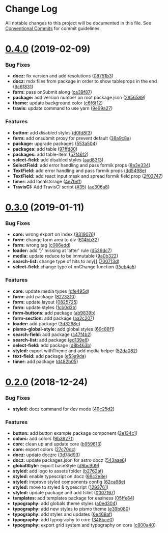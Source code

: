 # Change Log

All notable changes to this project will be documented in this file.
See [Conventional Commits](https://conventionalcommits.org) for commit guidelines.

# [0.4.0](https://github.com/pismo/bolt/compare/v0.3.0...v0.4.0) (2019-02-09)


### Bug Fixes

* **docz:** fix version and add resolutions ([08751b3](https://github.com/pismo/bolt/commit/08751b3))
* **docz:** mdx files from package in order to show tableprops in the end ([9c6f831](https://github.com/pismo/bolt/commit/9c6f831))
* **form:** pass onSubmit along ([ca39f87](https://github.com/pismo/bolt/commit/ca39f87))
* **package:** add version number on root package.json ([2856589](https://github.com/pismo/bolt/commit/2856589))
* **theme:** update background color ([c6f6f12](https://github.com/pismo/bolt/commit/c6f6f12))
* **travis:** update command to use yarn ([9e99a27](https://github.com/pismo/bolt/commit/9e99a27))


### Features

* **button:** add disabled styles ([d0fd8f3](https://github.com/pismo/bolt/commit/d0fd8f3))
* **form:** add onsubmit proxy for prevent default ([38a9c8a](https://github.com/pismo/bolt/commit/38a9c8a))
* **package:** upgrade packages ([553a504](https://github.com/pismo/bolt/commit/553a504))
* **packages:** add table ([97ffd80](https://github.com/pismo/bolt/commit/97ffd80))
* **packages:** add table-item ([57f46f2](https://github.com/pismo/bolt/commit/57f46f2))
* **select-field:** add disabled styles ([aad83f3](https://github.com/pismo/bolt/commit/aad83f3))
* **SelectField:** add error handling and pass formik props ([8a3e334](https://github.com/pismo/bolt/commit/8a3e334))
* **TextField:** add error handling and pass formik props ([dd5498e](https://github.com/pismo/bolt/commit/dd5498e))
* **TextField:** add react input mask and spread formik field prop ([2f03747](https://github.com/pismo/bolt/commit/2f03747))
* **timer:** add localstorage ([4e7feff](https://github.com/pismo/bolt/commit/4e7feff))
* **TravisCI:** Add TravisCI script ([#35](https://github.com/pismo/bolt/issues/35)) ([ae306a8](https://github.com/pismo/bolt/commit/ae306a8))





# [0.3.0](https://github.com/pismo/bolt/compare/v0.2.0...v0.3.0) (2019-01-11)


### Bug Fixes

* **core:** wrong export on index ([9319076](https://github.com/pismo/bolt/commit/9319076))
* **form:** change form area to div ([614bb32](https://github.com/pismo/bolt/commit/614bb32))
* **form:** wrong tag ([c086edd](https://github.com/pismo/bolt/commit/c086edd))
* **loader:** add '}' missing at 'after' rule ([d536dc7](https://github.com/pismo/bolt/commit/d536dc7))
* **media:** update reduce to be immutable ([9a0b322](https://github.com/pismo/bolt/commit/9a0b322))
* **search-list:** change type of hits to any[] ([700713d](https://github.com/pismo/bolt/commit/700713d))
* **select-field:** change type of onChange function ([f5eb4a5](https://github.com/pismo/bolt/commit/f5eb4a5))


### Features

* **core:** update media types ([dfe495d](https://github.com/pismo/bolt/commit/dfe495d))
* **form:** add package ([8273310](https://github.com/pismo/bolt/commit/8273310))
* **form:** update layout ([0825725](https://github.com/pismo/bolt/commit/0825725))
* **form:** update styles ([1cb0d3b](https://github.com/pismo/bolt/commit/1cb0d3b))
* **form-buttons:** add package ([ab9839b](https://github.com/pismo/bolt/commit/ab9839b))
* **form-section:** add package ([aa2c207](https://github.com/pismo/bolt/commit/aa2c207))
* **loader:** add package ([3d3298e](https://github.com/pismo/bolt/commit/3d3298e))
* **pismo-global-style:** add global styles ([69c88f1](https://github.com/pismo/bolt/commit/69c88f1))
* **search-field:** add package ([c47f4b2](https://github.com/pismo/bolt/commit/c47f4b2))
* **search-list:** add package ([ed139e6](https://github.com/pismo/bolt/commit/ed139e6))
* **select-field:** add package ([d8b463b](https://github.com/pismo/bolt/commit/d8b463b))
* **styled:** export withTheme and add media helper ([52da082](https://github.com/pismo/bolt/commit/52da082))
* **text-field:** add package ([e53a9da](https://github.com/pismo/bolt/commit/e53a9da))
* **timer:** add package ([d482b05](https://github.com/pismo/bolt/commit/d482b05))





# [0.2.0](https://github.com/pismo/bolt/compare/v0.0.1-32...v0.2.0) (2018-12-24)


### Bug Fixes

* **styled:** docz command for dev mode ([49c25d2](https://github.com/pismo/bolt/commit/49c25d2))


### Features

* **button:** add button example package component ([2e134c1](https://github.com/pismo/bolt/commit/2e134c1))
* **colors:** add colors ([9b3927f](https://github.com/pismo/bolt/commit/9b3927f))
* **core:** clean up and update core ([b959613](https://github.com/pismo/bolt/commit/b959613))
* **core:** export colors ([27c70dc](https://github.com/pismo/bolt/commit/27c70dc))
* **docz:** update doczrc ([3d74d93](https://github.com/pismo/bolt/commit/3d74d93))
* **docz:** update packages.json for astro docz ([543aae6](https://github.com/pismo/bolt/commit/543aae6))
* **globalStyle:** export baseStyle ([d9bc909](https://github.com/pismo/bolt/commit/d9bc909))
* **styled:** add logo to assets folder ([b2762af](https://github.com/pismo/bolt/commit/b2762af))
* **styled:** enable typescript on docz ([69c2e8e](https://github.com/pismo/bolt/commit/69c2e8e))
* **styled:** improve styled components config ([62ca98e](https://github.com/pismo/bolt/commit/62ca98e))
* **styled:** move to styled & typescript ([1293761](https://github.com/pismo/bolt/commit/1293761))
* **styled:** update package and add tslint ([0007167](https://github.com/pismo/bolt/commit/0007167))
* **templates:** add templates package for easiness ([05ffe84](https://github.com/pismo/bolt/commit/05ffe84))
* **typography:** add globals theme styles ([a0ed304](https://github.com/pismo/bolt/commit/a0ed304))
* **typography:** add new styles to pismo theme ([e39b080](https://github.com/pismo/bolt/commit/e39b080))
* **typography:** add styles and updates ([6e468af](https://github.com/pismo/bolt/commit/6e468af))
* **typography:** add typography to core ([348bce0](https://github.com/pismo/bolt/commit/348bce0))
* **typography:** export grid system and typography on core ([c800a40](https://github.com/pismo/bolt/commit/c800a40))
